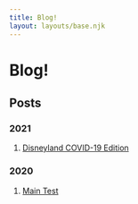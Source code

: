 ```yaml
---
title: Blog!
layout: layouts/base.njk
---
```


# Blog!

## Posts

### 2021
1. [Disneyland COVID-19 Edition](/posts/2021/disneyland-covid)

### 2020
1. [Main Test](/posts/2020/main)
